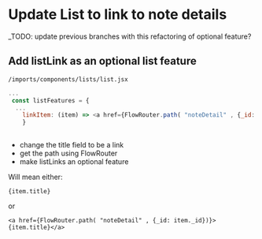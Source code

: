 # Update List to link to note details

_TODO: update previous branches with this refactoring of optional feature?

## Add listLink as an optional list feature

``` /imports/components/lists/list.jsx ```
```js
...
 const listFeatures = {
  ...
  	linkItem: (item) => <a href={FlowRouter.path( "noteDetail" , {_id: item._id})}>{item.title}</a>  	
	}
	
```

- change the title field to be a link
- get the path using FlowRouter
- make listLinks an optional feature


Will mean either:

```
{item.title}
```
or 
```
<a href={FlowRouter.path( "noteDetail" , {_id: item._id})}>{item.title}</a>
```





